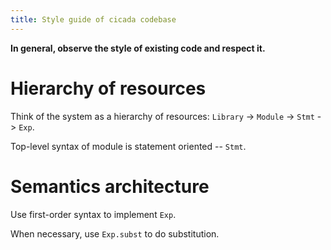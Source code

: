 ```yaml
---
title: Style guide of cicada codebase
---
```


**In general, observe the style of existing code and respect it.**

# Hierarchy of resources

Think of the system as a hierarchy of resources: `Library` -> `Module` -> `Stmt` -> `Exp`.

Top-level syntax of module is statement oriented -- `Stmt`.

# Semantics architecture

Use first-order syntax to implement `Exp`.

When necessary, use `Exp.subst` to do substitution.
